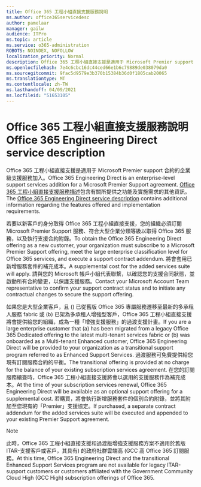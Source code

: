 ```yaml
---
title: Office 365 工程小組直接支援服務說明
ms.author: office365servicedesc
author: pamelaar
manager: gailw
audience: ITPro
ms.topic: article
ms.service: o365-administration
ROBOTS: NOINDEX, NOFOLLOW
localization_priority: Normal
description: Office 365 工程小組直接支援是適用于 Microsoft Premier support 合約的企業級支援服務加入。 Office 365 工程小組直接支援服務描述包含有關所提供之功能及實施需求的其他資訊。
ms.openlocfilehash: 7e4c6cbc16dc44ced66e1b6c79889de038079da0
ms.sourcegitcommit: 9fac5d9579e3b370b15384b36d0f1805cab20065
ms.translationtype: MT
ms.contentlocale: zh-TW
ms.lasthandoff: 04/09/2021
ms.locfileid: "51653105"
---
```

# <a name="office-365-engineering-direct-service-description"></a><span data-ttu-id="68744-104">Office 365 工程小組直接支援服務說明</span><span class="sxs-lookup"><span data-stu-id="68744-104">Office 365 Engineering Direct service description</span></span>

<span data-ttu-id="68744-105">Office 365 工程小組直接支援是適用于 Microsoft Premier support 合約的企業級支援服務加入。</span><span class="sxs-lookup"><span data-stu-id="68744-105">Office 365 Engineering Direct is an enterprise-level support services addition for a Microsoft Premier Support agreement.</span></span> <span data-ttu-id="68744-106">[Office 365 工程小組直接支援服務描述](https://github.com/MicrosoftDocs/OfficeDocs-O365ServiceDescriptions/blob/master/Office%20365%20Engineering%20Direct%20-%20Svc%20Desc%20(25mar2019).pdf)包含有關所提供之功能及實施需求的其他資訊。</span><span class="sxs-lookup"><span data-stu-id="68744-106">The [Office 365 Engineering Direct service description](https://github.com/MicrosoftDocs/OfficeDocs-O365ServiceDescriptions/blob/master/Office%20365%20Engineering%20Direct%20-%20Svc%20Desc%20(25mar2019).pdf) contains additional information regarding the features offered and implementation requirements.</span></span>

<span data-ttu-id="68744-107">若要以新客戶的身分取得 Office 365 工程小組直接支援，您的組織必須訂閱 Microsoft Premier Support 服務、符合大型企業分類等級以取得 Office 365 服務，以及執行支援合約附錄。</span><span class="sxs-lookup"><span data-stu-id="68744-107">To obtain the Office 365 Engineering Direct offering as a new customer, your organization must subscribe to a Microsoft Premier Support offering, meet the large enterprise classification level for Office 365 services, and execute a support contract addendum.</span></span> <span data-ttu-id="68744-108">將會套用已新增服務套件的補充成本。</span><span class="sxs-lookup"><span data-stu-id="68744-108">A supplemental cost for the added services suite will apply.</span></span> <span data-ttu-id="68744-109">請與您的 Microsoft 帳戶小組代表聯繫，以確認您的支援合同狀態，並啟動所有合約變更，以保護支援服務。</span><span class="sxs-lookup"><span data-stu-id="68744-109">Contact your Microsoft Account Team representative to confirm your support contract status and to initiate any contractual changes to secure the support offering.</span></span> 

<span data-ttu-id="68744-110">如果您是大型企業客戶，且 () 已從舊版 Office 365 專屬服務遷移至最新的多承租人服務 fabric 或 (b) 已架為多承租人增強型客戶，Office 365 工程小組直接支援將會提供給您的組織，成為一種「增強支援服務」的過渡支援計畫。</span><span class="sxs-lookup"><span data-stu-id="68744-110">If you are a large enterprise customer that (a) has been migrated from a legacy Office 365 Dedicated offering to the latest multi-tenant services fabric or (b) was onboarded as a Multi-tenant Enhanced customer, Office 365 Engineering Direct will be provided to your organization as a transitional support program referred to as Enhanced Support Services.</span></span> <span data-ttu-id="68744-111">過渡服務可免費提供給您現有訂閱服務合約的平衡。</span><span class="sxs-lookup"><span data-stu-id="68744-111">The transitional offering is provided at no charge for the balance of your existing subscription services agreement.</span></span> <span data-ttu-id="68744-112">在您的訂閱服務續簽時，Office 365 工程小組直接支援將會以選用的支援服務作為補充成本。</span><span class="sxs-lookup"><span data-stu-id="68744-112">At the time of your subscription services renewal, Office 365 Engineering Direct will be available as an optional support offering for a supplemental cost.</span></span> <span data-ttu-id="68744-113">若購買，將會執行新增服務套件的個別合約附錄，並將其附加至您現有的「Premier」支援協定。</span><span class="sxs-lookup"><span data-stu-id="68744-113">If purchased, a separate contract addendum for the added services suite will be executed and appended to your existing Premier Support agreement.</span></span>

> [!NOTE]
> <span data-ttu-id="68744-114">此時，Office 365 工程小組直接支援和過渡版增強支援服務方案不適用於舊版 ITAR-支援客戶或客戶，其具有) 的政府社群雲端高 (GCC 高 Office 365 訂閱服務。</span><span class="sxs-lookup"><span data-stu-id="68744-114">At this time, Office 365 Engineering Direct and the transitional Enhanced Support Services program are not available for legacy ITAR-support customers or customers affiliated with the Government Community Cloud High (GCC High) subscription offerings of Office 365.</span></span>
